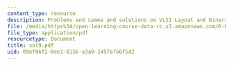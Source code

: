 ```yaml
---
content_type: resource
description: Problems and Lemma and solutions on VLSI Layout and Binary Tree.
file: /media/https%3A/open-learning-course-data-rc.s3.amazonaws.com/6-896-theory-of-parallel-hardware-sma-5511-spring-2004/09ef06f20ee18156a3a02457a7a6f5d2_sol9.pdf
file_type: application/pdf
resourcetype: Document
title: sol9.pdf
uid: 09ef06f2-0ee1-8156-a3a0-2457a7a6f5d2
---
```

